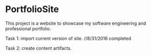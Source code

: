 ﻿# PortfolioSite
This project is a website to showcase my software engineering and professional portfolio.

Task 1: import current version of site. //8/31/2016 completed

Task 2: create content artifacts.

